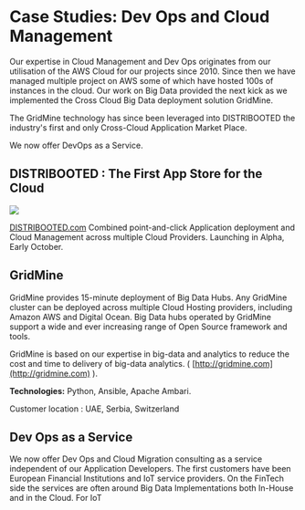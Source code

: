 # Case Studies: Dev Ops and Cloud Management

Our expertise in Cloud Management and Dev Ops originates from our utilisation of the AWS Cloud for our projects since 2010. Since then we have managed multiple project on AWS some of which have hosted 100s of instances in the cloud. Our work on Big Data provided the next kick as we implemented the Cross Cloud Big Data deployment solution GridMine.

The GridMine technology has since been leveraged into DISTRIBOOTED the industry's first and only Cross-Cloud Application Market Place.

We now offer DevOps as a Service.

## DISTRIBOOTED : The First App Store for the Cloud

![](https://cdn-images-1.medium.com/max/1437/1*S2r17frm7U0MV9a0YPSFVw.png)

[DISTRIBOOTED.com](http://distribooted.com) Combined point-and-click Application deployment and Cloud Management across multiple Cloud Providers. Launching in Alpha, Early October.

## GridMine

GridMine provides 15-minute deployment of Big Data Hubs. Any GridMine cluster can be deployed across multiple Cloud Hosting providers, including Amazon AWS and Digital Ocean. Big Data hubs operated by GridMine support a wide and ever increasing range of Open Source framework and tools.

GridMine is based on our expertise in big-data and analytics to reduce the cost and time to delivery of big-data analytics. \( [http://gridmine.com](http://gridmine.com) \).

**Technologies:** Python, Ansible, Apache Ambari.

Customer location : UAE, Serbia, Switzerland

## Dev Ops as a Service

We now offer Dev Ops and Cloud Migration consulting as a service independent of our Application Developers. The first customers have been European Financial Institutions and IoT service providers. On the FinTech side the services are often around Big Data Implementations both In-House and in the Cloud. For IoT

## 



